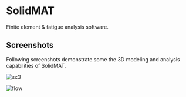# SolidMAT
Finite element & fatigue analysis software.

## Screenshots
Following screenshots demonstrate some the 3D modeling and analysis capabilities of SolidMAT.

![sc3](https://user-images.githubusercontent.com/13915745/40977697-f7a41cf0-68d1-11e8-8f38-0fa9070e04fc.jpg)

![flow](https://user-images.githubusercontent.com/13915745/40979015-e7d89ce4-68d4-11e8-9ae8-fc15e63ac658.jpg)
